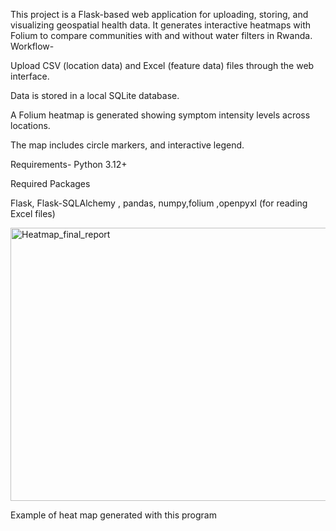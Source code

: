 This project is a Flask-based web application for uploading, storing, and visualizing geospatial health data. It generates interactive heatmaps with Folium to compare communities with and without water filters in Rwanda.
Workflow- 

Upload CSV (location data) and Excel (feature data) files through the web interface.

Data is stored in a local SQLite database.

A Folium heatmap is generated showing symptom intensity levels across locations.

The map includes circle markers, and interactive legend.

Requirements-
Python 3.12+

Required Packages

Flask, Flask-SQLAlchemy , pandas, numpy,folium ,openpyxl (for reading Excel files)

<img width="820" height="437" alt="Heatmap_final_report" src="https://github.com/user-attachments/assets/640d0c6c-6c71-4123-bb0e-97ae9dc0c8db" />

Example of heat map generated with this program
